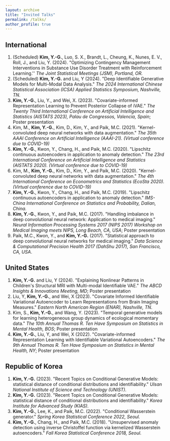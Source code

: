 ```yaml
---
layout: archive
title: "Invited Talks"
permalink: /talks/
author_profile: true
---
```


## International
1. (Scheduled) **Kim, Y.-G.**, Luo, S. X., Brandt, L., Cheung, K., Nunes, E. V., Roll, J., and Liu, Y. (2024). "Optimizing Contingency Management Interventions in Substance Use Disorder Treatment with Reinforcement Learning.'' *The Joint Statistical Meetings (JSM), Portland, OR.*
2. (Scheduled) **Kim, Y.-G.** and Liu, Y (2024). "Deep Identifiable Generative Models for Multi-Modal Data Analysis." *The 2024 International Chinese Statistical Association (ICSA) Applied Statistics Symposium, Nashville, TN.*
3. **Kim, Y.-G.**, Liu, Y., and Wei, X. (2023). "Covariate-informed Representation Learning to Prevent Posterior Collapse of iVAE." *The Twenty Third International Conference on Artificial Intelligence and Statistics (AISTATS 2023), Palau de Congressos, Valencia, Spain*; Poster presentation
4. Kim, M., **Kim, Y.-G.**, Kim, D., Kim, Y., and Paik, M.C. (2021). "Kernel-convoluted deep neural networks with data augmentation." *The 35th AAAI Conference on Artificial Intelligence (AAAI-21). (Virtual conference due to COVID-19)*
5. **Kim, Y.-G.**, Kwon, Y., Chang, H., and Paik, M.C. (2020). "Lipschitz continuous autoencoders in application to anomaly detection." *The 23rd International Conference on Artificial Intelligence and Statistics (AISTATS 2020). (Virtual conference due to COVID-19)*
6. Kim, M., **Kim, Y.-G.**, Kim, D., Kim, Y., and Paik, M.C. (2020). "Kernel-convoluted deep neural networks with data augmentation." *The 4th International Conference on Econometrics and Statistics (EcoSta 2020). (Virtual conference due to COVID-19)*
7. **Kim, Y.-G.**, Kwon, Y., Chang, H., and Paik, M.C. (2019). "Lipschitz continuous autoencoders in application to anomaly detection." *IMS-China International Conference on Statistics and Probability, Dalian, China.*
8. **Kim, Y.-G.**, Kwon, Y., and Paik, M.C. (2017). "Handling imbalance in deep convolutional neural network: Application to medical imaging." *Neural Information Processing Systems 2017 (NIPS 2017) Workshop on Medical Imaging meets NIPS, Long Beach, CA, USA*; Poster presentation
9. Paik, M.C., Kwon, Y., and **Kim, Y.-G.** (2017). "Statistical approach to deep convolutional neural networks for medical imaging." *Data Science & Computational Precision Health 2017 (DahShu 2017), San Francisco, CA, USA*.

## United States
1. **Kim, Y.-G.** and Liu, Y (2024). "Explaining Nonlinear Patterns in Children's Structural MRI with Multi-modal Identifiable VAE." *The ABCD Insights & Innovations Meeting, MD*; Poster presentation
2. Liu, Y, **Kim, Y.-G.**, and Wei, X (2023). "Covariate Informed Identifiable Variational Autoencoder to Learn Representations from Brain Imaging Measures." *Eastern North American Region (ENAR), Nashville, TN*.
3. Kim, S., **Kim, Y.-G.**, and Wang, Y. (2023). "Temporal generative models for learning heterogeneous group dynamics of ecological momentary data." *The 10th Annual Thomas R. Ten Have Symposium on Statistics in Mental Health, BOS*; Poster presentation
4. **Kim, Y.-G.**, Liu, Y, and Wei, X (2022). "Covariate-informed Representation Learning with Identifiable Variational Autoencoders." *The 9th Annual Thomas R. Ten Have Symposium on Statistics in Mental Health, NY*; Poster presentation

## Republic of Korea
1. **Kim, Y.-G.** (2023). "Recent Topics on Conditional Generative Models: statistical distance of conditional distributions and identifiability." *Ulsan National Institute of Science and Technology (UNIST).*
2. **Kim, Y.-G.** (2023). "Recent Topics on Conditional Generative Models: statistical distance of conditional distributions and identifiability." *Korea Institute for Advanced Study (KIAS).*
3. **Kim, Y.-G.**, Lee, K., and Paik, M.C. (2022). "Conditional Wasserstein generator." *Spring Korea Statistical Conference 2022, Seoul.*
4. **Kim, Y.-G.**, Chang, H., and Paik, M.C. (2018). "Unsupervised anomaly detection using inverse Christoffel function via kernelized Wasserstein autoencoders." *Fall Korea Statistical Conference 2018, Seoul.*



